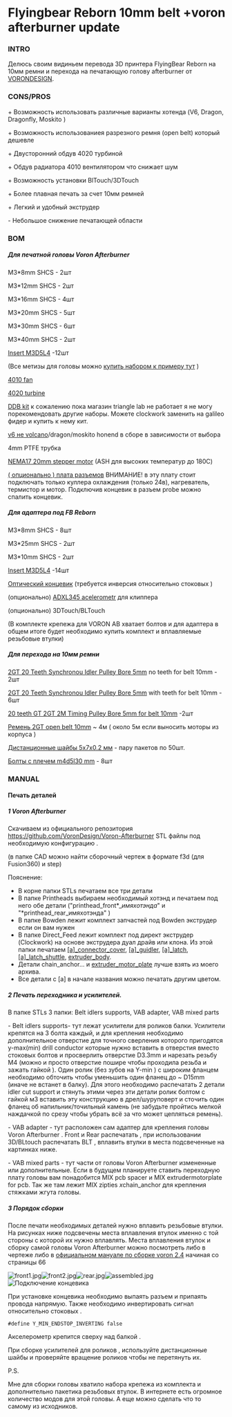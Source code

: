 # Flyingbear Reborn 10mm belt +voron afterburner update

### INTRO

Делюсь своим видиньем перевода 3D принтера FlyingBear Reborn на 10мм ремни и перехода на печатающую голову afterburner от [VORONDESIGN](https://www.vorondesign.com/).

### CONS/PROS

\+ Возможность использовать различные варианты хотенда (V6, Dragon, Dragonfly, Moskito )

\+ Возможность использованиея разрезного ремня (open belt) который дешевле

\+ Двусторонний обдув 4020 турбиной

\+ Обдув радиатора 4010 вентилятором что снижает шум

\+ Возможность установки BlTouch/3DTouch

\+ Более плавная печать за счет 10мм ремней

\+ Легкий и удобный экструдер

\- Небольшое снижение печатающей области

### BOM

##### Для печатной головы Voron Afterburner

M3\*8mm SHCS - 2шт

M3\*12mm SHCS - 2шт

M3\*16mm SHCS - 4шт

M3\*20mm SHCS - 5шт

M3\*30mm SHCS - 6шт

M3\*40mm SHCS - 2шт

[Insert M3D5L4](https://aliexpress.ru/item/4000232858343.html) -12шт

(Все метизы для головы можно [купить набором к примеру тут](https://aliexpress.ru/item/1005003096841891.html) )

[4010 fan](https://aliexpress.ru/item/32727867521.html)

[4020 turbine](https://aliexpress.ru/item/32814937229.html)

[DDB kit](https://aliexpress.ru/item/4000021186440.html) к сожалению пока магазин triangle lab не работает я не могу порекомендовать другие наборы. Можете clockwork заменить на galileo фидер и купить к нему кит.

[v6 не volcano](https://aliexpress.ru/item/32844028127.html)/dragon/moskito honend в сборе в зависимости от выбора

4mm PTFE трубка

[NEMA17 20mm stepper motor](https://aliexpress.ru/item/1005002435137651.html) (ASH для высоких температур до 180С)

[( опционально ) плата разъемов](https://aliexpress.ru/item/1005003559795724.html) ВНИМАНИЕ! в эту плату стоит подключать только куллера охлаждения (только 24в), нагреватель, термистор и мотор. Подключив концевик в разъем probe можно спалить концевик.

##### Для адаптера под FB Reborn

M3\*8mm SHCS - 8шт

M3\*25mm SHCS - 2шт

M3\*10mm SHCS - 2шт

[Insert M3D5L4](https://aliexpress.ru/item/4000232858343.html) -14шт

[Оптический концевик](https://aliexpress.ru/item/32909701232.html) (требуется инверсия относительно стоковых )

(опционально) [ADXL345 aсelerometr](https://aliexpress.ru/item/32949372779.html) для клиппера

(опционально) 3DTouch/BLTouch

(В комплекте крепежа для VORON AB хватает болтов и для адаптера в общем итоге будет необходимо купить комплект и вплавляемые резьбовые втулки)

##### Для перехода на 10мм ремни

[2GT 20 Teeth Synchronou Idler Pulley Bore 5mm](https://www.aliexpress.com/item/32750484488.html) no teeth for belt 10mm - 2шт

[2GT 20 Teeth Synchronou Idler Pulley Bore 5mm](https://www.aliexpress.com/item/32750484488.html) with teeth for belt 10mm - 6шт

[20 teeth GT 2GT 2M Timing Pulley Bore 5mm for belt 10mm](https://www.aliexpress.com/item/32995102911.html) -2шт

[Ремень 2GT open belt 10mm](https://aliexpress.ru/item/902692789.html) \~ 4м ( около 5м если выносить моторы из корпуса )

[Дистанционные шайбы 5х7х0.2 мм](https://aliexpress.ru/item/1005001878385012.html) - пару пакетов по 50шт.

[Болты с плечем m4d5l30 mm](https://aliexpress.ru/item/1005003325718939.html) - 8шт

### MANUAL

#### Печать деталей

##### 1 Voron Afterburner

Скачиваем из официального репозитория <https://github.com/VoronDesign/Voron-Afterburner> STL файлы под необходимую конфигурацию .

(в папке CAD можно найти сборочный чертеж в формате f3d (для Fusion360) и step)

Пояснение:

* В корне папки STLs печатаем все три детали
* В папке Printheads выбираем необходимый хотэнд и печатаем под него обе детали ("printhead_front\*_*имяхотэнда*" и "\*printhead_rear_имяхотэнда" )
* В папке Bowden лежит комплект запчастей под Bowden экструдер если он вам нужен
* В папке Direct_Feed лежит комплект под директ экструдер (Clockwork) на основе экструдера дуал драйв или клона. Из этой папки печатаем [[a]_connector_cover](https://github.com/VoronDesign/Voron-Afterburner/blob/master/STLs/Direct_Feed/%5Ba%5D_connector_cover.stl), [[a]_guidler](https://github.com/VoronDesign/Voron-Afterburner/blob/master/STLs/Direct_Feed/%5Ba%5D_guidler.stl), [[a]_latch](https://github.com/VoronDesign/Voron-Afterburner/blob/master/STLs/Direct_Feed/%5Ba%5D_latch.stl), [[a]_latch_shuttle](https://github.com/VoronDesign/Voron-Afterburner/blob/master/STLs/Direct_Feed/%5Ba%5D_latch_shuttle.stl), [extruder_body](https://github.com/VoronDesign/Voron-Afterburner/blob/master/STLs/Direct_Feed/extruder_body.stl).
* Детали chain_anchor... и [extruder_motor_plate](https://github.com/VoronDesign/Voron-Afterburner/blob/master/STLs/Direct_Feed/extruder_motor_plate.stl) лучше взять из моего архива.
* Все детали с [a] в начале названия можно печатать другим цветом.

##### 2 Печать переходника и усилителей.

В папке STLs 3 папки: Belt idlers supports, VAB adapter, VAB mixed parts

\- Belt idlers supports- тут лежат усилители для роликов балки. Усилители крепятся на 3 болта каждый, и для крепления необходимо дополнительное отверстие для точного сверления которого пригодятся y-max(min) drill conductor которые нужно вставить в отверстия вместо стоковых болтов и просверлить отверстие D3.3mm и нарезать резьбу M4 (можно и просто отверстие пошире чтобы проходила резьба и зажать гайкой ). Один ролик (без зубов на Y-min ) с широким фланцем необходимо обточить чтобы уменьшить один фланец до \~ D15mm (иначе не встанет в балку). Для этого необходимо распечатать 2 детали idler cut support и стянуть этими через эти детали ролик болтом c гайкой м3 вставить эту конструкцию в дрел/шуруповерт и сточить один фланец об напильник/точильный камень (не забудьте пройтись мелкой наждачкой по срезу чтобы убрать всё за что может цепляться ремень).

\- VAB adapter - тут расположен сам адаптер для крепления головы Voron Afterburner . Front и Rear распечатать , при использовании 3D/BLtouch распечатать BLT , вплавить втулки в места подсвеченные на картинках ниже.

\- VAB mixed parts - тут части от головы Voron Afterburner измененные или дополнительные. Если в будущем планируете ставить переходную плату головы вам понадобится MIX pcb spacer и MIX extrudermotorplate for pcb. Так же там лежит MIX zipties *x*chain_anchor для крепления стяжками жгута головы.

##### 3 Порядок сборки

После печати необходимых деталей нужно вплавить резьбовые втулки. На рисунках ниже подсвечены места вплавления втулок именно с той стороны с которой их нужно вплавлять. Места вплавления втулок и сборку самой головы Voron Afterburner можно посмотреть либо в чертеже либо в [официальном мануале по сборке voron 2.4](https://github.com/VoronDesign/Voron-2/blob/Voron2.4/Docs/2.4_Assembly_Manual.pdf) начиная со страницы 66

![front1.jpg](IMG/front1.jpg)![front2.jpg](IMG/front2.jpg?fileId=11624)![rear.jpg](IMG/rear.jpg)![assembled.jpg](IMG/assembled.jpg)![Подключение концевика](IMG/endstop.jpg)

При установке концевика необходимо выпаять разъем и припаять провода напрямую. Также необходимо инвертировать сигнал относительно стоковых .

```
#define Y_MIN_ENDSTOP_INVERTING false
```

Акселерометр крепится сверху над балкой .

При сборке усилителей для роликов , используйте дистанционные шайбы и проверяйте вращение роликов чтобы не перетянуть их.

P.S.

Мне для сборки головы хватило набора крепежа из комплекта и дополнительно пакетика резьбовых втулок. В интернете есть огромное количество модов для этой головы. А еще можно сделать что то самому из исходников.
